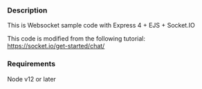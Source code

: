 ### Description
This is Websocket sample code with Express 4 + EJS + Socket.IO  

This code is modified from the following tutorial:  
https://socket.io/get-started/chat/  

### Requirements
Node v12 or later